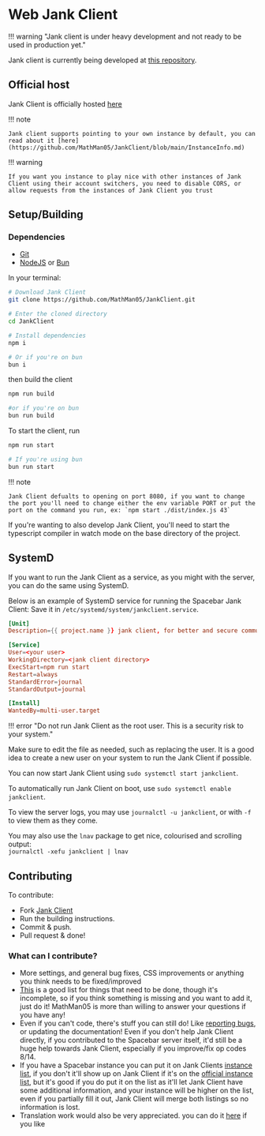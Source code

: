 # Web Jank Client

!!! warning "Jank client is under heavy development and not ready to be used in production yet."

Jank client is currently being developed at [this repository](https://github.com/MathMan05/JankClient).

## Official host

Jank Client is officially hosted [here](https://jankclient.greysilly7.xyz/)

!!! note

    Jank client supports pointing to your own instance by default, you can read about it [here](https://github.com/MathMan05/JankClient/blob/main/InstanceInfo.md)

!!! warning

    If you want you instance to play nice with other instances of Jank Client using their account switchers, you need to disable CORS, or allow requests from the instances of Jank Client you trust

## Setup/Building

### Dependencies

-   [Git](https://git-scm.com/)
-   [NodeJS](https://nodejs.org) or [Bun](https://bun.sh/)

In your terminal:

```bash
# Download Jank Client
git clone https://github.com/MathMan05/JankClient.git

# Enter the cloned directory
cd JankClient

# Install dependencies
npm i

# Or if you're on bun
bun i
```
then build the client

```bash
npm run build

#or if you're on bun
bun run build

```

To start the client, run

```bash
npm run start

# If you're using bun
bun run start
```
!!! note

    Jank Client defualts to opening on port 8080, if you want to change the port you'll need to change either the env variable PORT or put the port on the command you run, ex: `npm start ./dist/index.js 43`

If you're wanting to also develop Jank Client, you'll need to start the typescript compiler in watch mode on the base directory of the project.

## SystemD

If you want to run the Jank Client as a service, as you might with the server, you can do the same using SystemD.

Below is an example of SystemD service for running the Spacebar Jank Client:
Save it in `/etc/systemd/system/jankclient.service`.

```toml
[Unit]
Description={{ project.name }} jank client, for better and secure communication

[Service]
User=<your user>
WorkingDirectory=<jank client directory>
ExecStart=npm run start
Restart=always
StandardError=journal
StandardOutput=journal

[Install]
WantedBy=multi-user.target
```

!!! error "Do not run Jank Client as the root user. This is a security risk to your system."

Make sure to edit the file as needed, such as replacing the user.
It is a good idea to create a new user on your system to run the Jank Client if possible.

You can now start Jank Client using `sudo systemctl start jankclient`.

To automatically run Jank Client on boot, use `sudo systemctl enable jankclient`.

To view the server logs, you may use `journalctl -u jankclient`, or with `-f` to view them as they come.

You may also use the `lnav` package to get nice, colourised and scrolling output:  
`journalctl -xefu jankclient | lnav`

## Contributing

To contribute:

-   Fork [Jank Client](https://github.com/MathMan05/JankClient)
-   Run the building instructions.
-   Commit & push.
-   Pull request & done!

### What can I contribute?

-   More settings, and general bug fixes, CSS improvements or anything you think needs to be fixed/improved
-   [This](https://github.com/users/MathMan05/projects/1/views/1) is a good list for things that need to be done, though it's incomplete, so if you think something is missing and you want to add it, just do it! MathMan05 is more than willing to answer your questions if you have any!
-   Even if you can't code, there's stuff you can still do! Like [reporting bugs](https://github.com/MathMan05/JankClient/issues), or updating the documentation! Even if you don't help Jank Client directly, if you contributed to the Spacebar server itself, it'd still be a huge help towards Jank Client, especially if you improve/fix op codes 8/14.
-   If you have a Spacebar instance you can put it on Jank Clients [instance list](https://github.com/MathMan05/JankClient/blob/main/InstanceInfo.md), if you don't it'll show up on Jank Client if it's on the [official instance list](https://github.com/spacebarchat/spacebarchat/tree/master/instances), but it's good if you do put it on the list as it'll let Jank Client have some additional information, and your instance will be higher on the list, even if you partially fill it out, Jank Client will merge both listings so no information is lost.
-   Translation work would also be very appreciated. you can do it [here](https://translatewiki.net/wiki/Translating:JankClient) if you like
